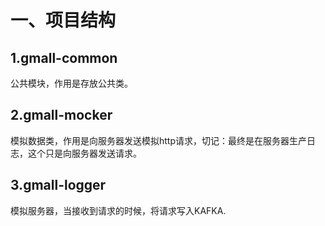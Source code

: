 



# 一、项目结构

## 1.gmall-common

公共模块，作用是存放公共类。

## 2.gmall-mocker

模拟数据类，作用是向服务器发送模拟http请求，切记：最终是在服务器生产日志，这个只是向服务器发送请求。

## 3.gmall-logger

模拟服务器，当接收到请求的时候，将请求写入KAFKA.













